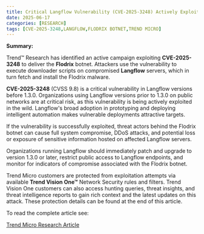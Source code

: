 ```yaml
---
title: Critical Langflow Vulnerability (CVE-2025-3248) Actively Exploited to Deliver Flodrix Botnet
date: 2025-06-17
categories: [RESEARCH]
tags: [CVE-2025-3248,LANGFLOW,FLODRIX BOTNET,TREND MICRO]
---
```


**Summary:**

Trend™ Research has identified an active campaign exploiting **CVE-2025-3248** to deliver the **Flodrix** botnet. Attackers use the vulnerability to execute downloader scripts on compromised **Langflow** servers, which in turn fetch and install the Flodrix malware.

**CVE-2025-3248** (CVSS 9.8) is a critical vulnerability in Langflow versions before 1.3.0. Organizations using Langflow versions prior to 1.3.0 on public networks are at critical risk, as this vulnerability is being actively exploited in the wild. Langflow's broad adoption in prototyping and deploying intelligent automation makes vulnerable deployments attractive targets.

If the vulnerability is successfully exploited, threat actors behind the Flodrix botnet can cause full system compromise, DDoS attacks, and potential loss or exposure of sensitive information hosted on affected Langflow servers.

Organizations running Langflow should immediately patch and upgrade to version 1.3.0 or later, restrict public access to Langflow endpoints, and monitor for indicators of compromise associated with the Flodrix botnet.

Trend Micro customers are protected from exploitation attempts via available **Trend Vision One™** Network Security rules and filters. Trend Vision One customers can also access hunting queries, threat insights, and threat intelligence reports to gain rich context and the latest updates on this attack. These protection details can be found at the end of this article.

To read the complete article see:

[Trend Micro Research Article](https://www.trendmicro.com/en_us/research/25/f/langflow-vulnerability-flodric-botnet.html)